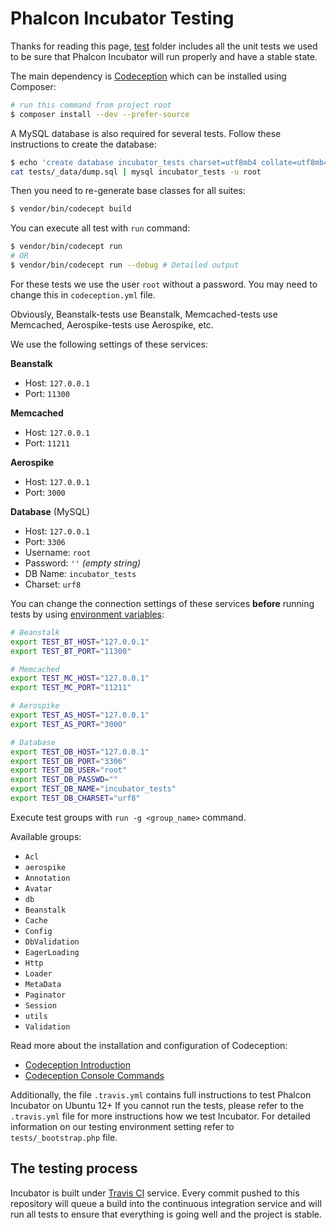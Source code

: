 # Phalcon Incubator Testing

Thanks for reading this page, [test](tests) folder includes all the unit tests
we used to be sure that Phalcon Incubator will run properly and have a stable state.

The main dependency is [Codeception][1] which can be installed using Composer:

```sh
# run this command from project root
$ composer install --dev --prefer-source
```

A MySQL database is also required for several tests. Follow these instructions to create the database:

```sh
$ echo 'create database incubator_tests charset=utf8mb4 collate=utf8mb4_unicode_ci;' | mysql -u root
cat tests/_data/dump.sql | mysql incubator_tests -u root
```

Then you need to re-generate base classes for all suites:

```sh
$ vendor/bin/codecept build
```

You can execute all test with `run` command:

```sh
$ vendor/bin/codecept run
# OR
$ vendor/bin/codecept run --debug # Detailed output
```

For these tests we use the user `root` without a password. You may need to change this in `codeception.yml` file.

Obviously, Beanstalk-tests use Beanstalk, Memcached-tests use Memcached, Aerospike-tests use Aerospike, etc.

We use the following settings of these services:

**Beanstalk**
+ Host: `127.0.0.1`
+ Port: `11300`

**Memcached**
+ Host: `127.0.0.1`
+ Port: `11211`

**Aerospike**
+ Host: `127.0.0.1`
+ Port: `3000`

**Database** (MySQL)
+ Host: `127.0.0.1`
+ Port: `3306`
+ Username: `root`
+ Password: `''` _(empty string)_
+ DB Name: `incubator_tests`
+ Charset: `urf8`

You can change the connection settings of these services **before** running tests
by using [environment variables][4]:
```sh
# Beanstalk
export TEST_BT_HOST="127.0.0.1"
export TEST_BT_PORT="11300"

# Memcached
export TEST_MC_HOST="127.0.0.1"
export TEST_MC_PORT="11211"

# Aerospike
export TEST_AS_HOST="127.0.0.1"
export TEST_AS_PORT="3000"

# Database
export TEST_DB_HOST="127.0.0.1"
export TEST_DB_PORT="3306"
export TEST_DB_USER="root"
export TEST_DB_PASSWD=""
export TEST_DB_NAME="incubator_tests"
export TEST_DB_CHARSET="urf8"
```

Execute test groups with `run -g <group_name>` command.

Available groups:
* `Acl`
* `aerospike`
* `Annotation`
* `Avatar`
* `db`
* `Beanstalk`
* `Cache`
* `Config`
* `DbValidation`
* `EagerLoading`
* `Http`
* `Loader`
* `MetaData`
* `Paginator`
* `Session`
* `utils`
* `Validation`

Read more about the installation and configuration of Codeception:
* [Codeception Introduction][2]
* [Codeception Console Commands][3]

Additionally, the file `.travis.yml` contains full instructions to test Phalcon Incubator on Ubuntu 12+
If you cannot run the tests, please refer to the `.travis.yml` file for more instructions how we test Incubator.
For detailed information on our testing environment setting refer to `tests/_bootstrap.php` file.

## The testing process

Incubator is built under [Travis CI][5] service.
Every commit pushed to this repository will queue a build into the continuous integration service and will run all tests
to ensure that everything is going well and the project is stable.

[1]: http://codeception.com/
[2]: http://codeception.com/docs/01-Introduction
[3]: http://codeception.com/docs/reference/Commands
[4]: https://wiki.archlinux.org/index.php/Environment_variables
[5]: https://travis-ci.org/
